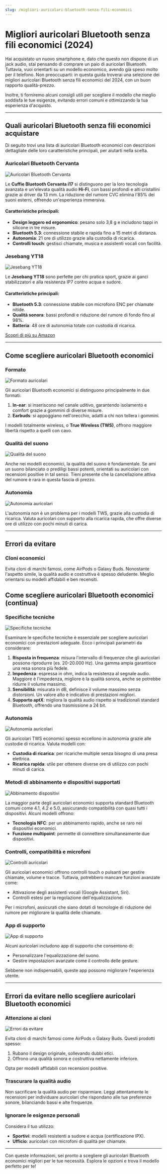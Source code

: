 ```yaml
---
slug: /migliori-auricolari-bluetooth-senza-fili-economici
---
```

# Migliori auricolari Bluetooth senza fili economici (2024)

Hai acquistato un nuovo smartphone e, dato che questo non dispone di un jack audio, stai pensando di comprare un paio di auricolari Bluetooth. Tuttavia, vuoi orientarti su un modello economico, avendo già speso molto per il telefono. Non preoccuparti: in questa guida troverai una selezione dei migliori auricolari Bluetooth senza fili economici del 2024, con un buon rapporto qualità-prezzo.

Inoltre, ti forniremo alcuni consigli utili per scegliere il modello che meglio soddisfa le tue esigenze, evitando errori comuni e ottimizzando la tua esperienza d'acquisto.

---

## Quali auricolari Bluetooth senza fili economici acquistare

Di seguito trovi una lista di auricolari Bluetooth economici con descrizioni dettagliate delle loro caratteristiche principali, per aiutarti nella scelta.

### Auricolari Bluetooth Cervanta

![Auricolari Bluetooth Cervanta](/guide-img/output/p_b0chlyb4z3-1.jpg)

Le **Cuffie Bluetooth Cervanta i17** si distinguono per la loro tecnologia avanzata e un'elevata qualità audio **Hi-Fi**, con bassi profondi e alti cristallini grazie ai driver da 13 mm. La riduzione del rumore CVC elimina l'85% dei suoni esterni, offrendo un'esperienza immersiva.

#### Caratteristiche principali:
- **Design leggero ed ergonomico**: pesano solo 3,8 g e includono tappi in silicone in tre misure.
- **Bluetooth 5.3**: connessione stabile e rapida fino a 15 metri di distanza.
- **Autonomia**: 21 ore di utilizzo grazie alla custodia di ricarica.
- **Controlli touch**: gestisci chiamate, musica e assistenti vocali con facilità.

### Jesebang YT18

![Jesebang YT18](/guide-img/output/p_b0c5351v75-3.jpg)

Le **Jesebang YT18** sono perfette per chi pratica sport, grazie ai ganci stabilizzatori e alla resistenza IP7 contro acqua e sudore.

#### Caratteristiche principali:
- **Bluetooth 5.3**: connessione stabile con microfono ENC per chiamate nitide.
- **Qualità sonora**: bassi profondi e riduzione del rumore di fondo fino al 98%.
- **Batteria**: 48 ore di autonomia totale con custodia di ricarica.

[Scopri di più su Amazon](https://www.amazon.it/dp/B0C5351V75)

---

## Come scegliere auricolari Bluetooth economici

### Formato

![Formato auricolari](/guide-img/output/9da4bb9f.jpg)

Gli auricolari Bluetooth economici si distinguono principalmente in due formati:
1. **In-ear**: si inseriscono nel canale uditivo, garantendo isolamento e comfort grazie a gommini di diverse misure.
2. **Earbuds**: si appoggiano nell'orecchio, adatti a chi non tollera i gommini.

I modelli totalmente wireless, o **True Wireless (TWS)**, offrono maggiore libertà rispetto a quelli con cavo.

### Qualità del suono

![Qualità del suono](/guide-img/output/41599796.jpg)

Anche nei modelli economici, la qualità del suono è fondamentale. Se ami un suono bilanciato o prediligi bassi potenti, orientati su auricolari con recensioni positive in tal senso. Tieni presente che la cancellazione attiva del rumore è rara in questa fascia di prezzo.

### Autonomia

![Autonomia auricolari](/guide-img/output/ae72f367.jpg)

L'autonomia non è un problema per i modelli TWS, grazie alla custodia di ricarica. Valuta auricolari con supporto alla ricarica rapida, che offre diverse ore di utilizzo con pochi minuti di carica.

---

## Errori da evitare

### Cloni economici

Evita cloni di marchi famosi, come AirPods o Galaxy Buds. Nonostante l'aspetto simile, la qualità audio e costruttiva è spesso deludente. Meglio orientarsi su modelli affidabili e ben recensiti.

## Come scegliere auricolari Bluetooth economici (continua)

### Specifiche tecniche

![Specifiche tecniche](/guide-img/output/2f8f8c37.jpg)

Esaminare le specifiche tecniche è essenziale per scegliere auricolari economici con prestazioni adeguate. Ecco i principali parametri da considerare:

1. **Risposta in frequenza**: misura l'intervallo di frequenze che gli auricolari possono riprodurre (es. 20-20.000 Hz). Una gamma ampia garantisce una resa sonora più fedele.
2. **Impedenza**: espressa in ohm, indica la resistenza al segnale audio. Maggiore è l'impedenza, migliore è la qualità sonora, anche se potrebbe ridurre il volume massimo.
3. **Sensibilità**: misurata in dB, definisce il volume massimo senza distorsioni. Un valore alto è indicativo di prestazioni migliori.
4. **Supporto aptX**: migliora la qualità audio rispetto ai tradizionali standard Bluetooth, offrendo una trasmissione a 24 bit.

### Autonomia

![Autonomia auricolari](/guide-img/output/ae72f367.jpg)

Gli auricolari TWS economici spesso eccellono in autonomia grazie alle custodie di ricarica. Valuta modelli con:
- **Custodia di ricarica**: per ricariche multiple senza bisogno di una presa elettrica.
- **Ricarica rapida**: utile per ottenere diverse ore di utilizzo con pochi minuti di carica.

### Metodi di abbinamento e dispositivi supportati

![Abbinamento dispositivi](/guide-img/output/migliori-auricolari-bluetooth.jpg)

La maggior parte degli auricolari economici supporta standard Bluetooth comuni come 4.1, 4.2 e 5.0, assicurando compatibilità con quasi tutti i dispositivi. Alcuni modelli offrono:
- **Tecnologia NFC**: per un abbinamento rapido, anche se raro nei dispositivi economici.
- **Funzione multipoint**: permette di connettere simultaneamente due dispositivi.

### Controlli, compatibilità e microfoni

![Controlli auricolari](/guide-img/output/OBlb3f0FhYeyJ.jpg)

Gli auricolari economici offrono controlli touch o pulsanti per gestire chiamate, volume e tracce. Tuttavia, potrebbero mancare funzioni avanzate come:
- Attivazione degli assistenti vocali (Google Assistant, Siri).
- Controlli estesi per la regolazione dell'equalizzazione.

Per i microfoni, assicurati che siano dotati di tecnologie di riduzione del rumore per migliorare la qualità delle chiamate.

### App di supporto

![App di supporto](/guide-img/output/67170f22.jpg)

Alcuni auricolari includono app di supporto che consentono di:
- Personalizzare l'equalizzazione del suono.
- Gestire impostazioni avanzate come il controllo delle gesture.

Sebbene non indispensabili, queste app possono migliorare l'esperienza utente.

---

## Errori da evitare nello scegliere auricolari Bluetooth economici

### Attenzione ai cloni

![Errori da evitare](/guide-img/output/f9d0ad9c.jpg)

Evita cloni di marchi famosi come AirPods o Galaxy Buds. Questi prodotti spesso:
1. Rubano il design originale, sollevando dubbi etici.
2. Offrono una qualità sonora e costruttiva nettamente inferiore.

Opta per modelli affidabili con recensioni positive.

### Trascurare la qualità audio

Non sacrificare la qualità audio per risparmiare. Leggi attentamente le recensioni per individuare auricolari che rispondano alle tue preferenze sonore, bilanciando bassi e alte frequenze.

### Ignorare le esigenze personali

Considera il tuo utilizzo:
- **Sportivi**: modelli resistenti a sudore e acqua (certificazione IPX).
- **Ufficio**: auricolari con microfoni di qualità per chiamate.

---

Con queste informazioni, sei pronto a scegliere gli auricolari Bluetooth economici migliori per le tue necessità. Esplora le opzioni e trova il modello perfetto per te!

